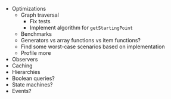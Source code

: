 - Optimizations
  - Graph traversal
    - Fix tests
    - Implement algorithm for `getStartingPoint`
  - Benchmarks
  - Generators vs array functions vs item functions?
  - Find some worst-case scenarios based on implementation
  - Profile more
- Observers
- Caching
- Hierarchies
- Boolean queries?
- State machines?
- Events?
